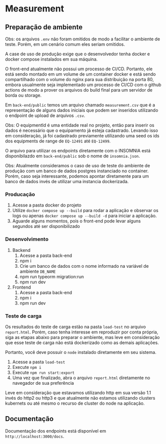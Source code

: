 # Measurement

## Preparação de ambiente

Obs: os arquivos `.env` não foram omitidos de modo a facilitar o ambiente de teste. 
Porém, em um cenário comum eles seriam omitidos.

A case de uso de produção exige que o desenvolvedor tenha docker e docker compose instalados em sua máquina.

O front-end atualmente não possui um processo de CI/CD.
Portanto, ele está sendo montado em um volume de um container docker e está sendo compartilhado com o 
volume do nginx para sua distribuição na porta 80, embora usualmente seja implementado um processo de CI/CD 
com o github actions de modo a prover os arquivos do build final para um servidor de borda ou storage.

Em `back-end/public` temos um arquivo chamado `measurement.csv` que é a representação de alguns dados iniciais 
que podem ser inseridos utilizando o endpoint de upload de arquivos `.csv`.

Obs: O equipmentId é uma entidade real no projeto, então para inserir os dados é necessário que o equipamento já esteja cadastrado.
Levando isso em consideração, já foi cadastrado previamente utilizando uma seed os ids dos equipments de range de `EQ-12491` até 
`EQ-12499`.

O arquivo para utilizar os endpoints diretamente com o INSOMNIA está disponibilazdo em `back-end/public` sob o nome de 
`insomnia.json`.

Obs: Atualmente consideramos o caso de uso de teste do ambiente de produção com um banco de dados postgres instanciado 
no container. Porém, caso seja interessante, podemos apontar diretamente para um banco de dados invés de utilizar uma instancia
dockerizada.

### Producação

1. Acesse a pasta docker do projeto
2. Utilize `docker compose up --build` para rodar a aplicação e observar os logs ou apenas 
`docker compose up --build -d` para iniciar 
a aplicação.
3. Aguarde alguns momentos, pois o front-end pode levar alguns segundos até ser disponibilizado


### Desenvolvimento

1. Backend
    1. Acesse a pasta back-end
    2. npm i
    3. Crie um banco de dados com o nome informado na variável de ambiente `DB_NAME`
    4. npm run typeorm migration:run
    5. npm run dev
2. Frontend
    1. Acesse a pasta back-end
    2. npm i
    3. npm run dev

### Teste de carga

Os resultados do teste de carga estão na pasta `load-test` no arquivo `report.html`. Porém, caso tenha interesse em 
reproduzir por conta própria, siga as etapas abaixo para preparar o ambiente, mas leve em consideração que esse teste 
de carga não está dockerizado como as demais aplicações.

Portanto, você deve possuir o `node` instalado diretamente em seu sistema.

1. Acesse a pasta `load-test`
2. Execute `npm i`
3. Execute `npm run start:export`
4. Uma vez que finalizado, abra o arquivo `report.html` diretamente no navegador de sua preferência

Leve em consideração que estavamos utilizando http em sua versão 1.1 invés do http2 ou http3 e que atualmente não estamos 
utilizando clusters kubernets ou até mesmo o recurso de cluster do node na aplicação.


## Documentação

Documentação dos endpoints está disponível em `http://localhost:3000/docs`.